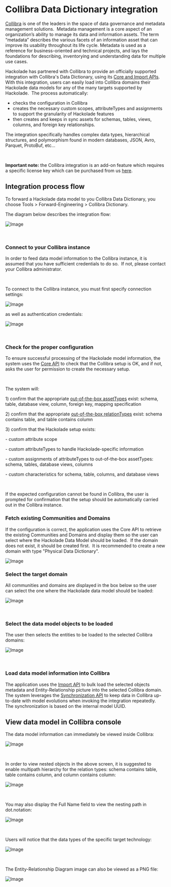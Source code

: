 # Collibra Data Dictionary integration

[Collibra](<https://www.collibra.com/> "target=\"\_blank\"") is one of the leaders in the space of data governance and metadata management solutions.&nbsp; Metadata management is a core aspect of an organization’s ability to manage its data and information assets. The term “metadata” describes the various facets of an information asset that can improve its usability throughout its life cycle. Metadata is used as a reference for business-oriented and technical projects, and lays the foundations for describing, inventorying and understanding data for multiple use cases.

Hackolade has partnered with Collibra to provide an officially supported integration with Collibra's Data Dictionary, using its [Core and Import APIs](<https://developer.collibra.com/rest/#apis> "target=\"\_blank\"").&nbsp; With this integration, users can easily load into Collibra domains their Hackolade data models for any of the many targets supported by Hackolade.&nbsp; The process automatically:

* checks the configuration in Collibra
* creates the necessary custom scopes, attributeTypes and assignments to support the granularity of Hackolade features
* then creates and keeps in sync assets for schemas, tables, views, columns, and foreign key relationships.

The integration specifically handles complex data types, hierarchical structures, and polymorphism found in modern databases, JSON, Avro, Parquet, ProtoBuf, etc...

&nbsp;

**Important note:** the Collibra integration is an add-on feature which requires a specific license key which can be purchased from us [here](<mailto:support@hackolade.com?subject=Collibra%20integration%20license>).

## Integration process flow

To forward a Hackolade data model to you Collibra Data Dictionary, you choose Tools \> Forward-Engineering \> Collibra Dictionary. &nbsp;

The diagram below describes the integration flow:

![Image](<lib/Collibra%20integration%20flow.png>)

&nbsp;

### Connect to your Collibra instance

In order to feed data model information to the Collibra instance, it is assumed that you have sufficient credentials to do so.&nbsp; If not, please contact your Collibra administrator.

&nbsp;

To connect to the Collibra instance, you must first specify connection settings:

![Image](<lib/Collibra%20connection%20settings.png>)

as well as authentication credentials:

![Image](<lib/Collibra%20authentication.png>)

&nbsp;

### Check for the proper configuration

To ensure successful processing of the Hackolade model information, the system uses the [Core API](<https://developer.collibra.com/rest/rest-core-api/> "target=\"\_blank\"") to check that the Collibra setup is OK, and if not, asks the user for permission to create the necessary setup.

&nbsp;

The system will:

&#49;) confirm that the appropriate [out-of-the-box assetTypes](<https://productresources.collibra.com/docs/user/5.7/#Assets/AssetTypes/ref\_ootb-asset-types.htm> "target=\"\_blank\"") exist: schema, table, database view, column, foreign key, mapping specification

&#50;) confirm that the appropriate [out-of-the-box relationTypes](<https://productresources.collibra.com/docs/user/5.7/#Assets/Characteristics/Attributes/AttributeTypes/ref\_attribute-types.htm> "target=\"\_blank\"") exist: schema contains table, and table contains column

&#51;) confirm that the Hackolade setup exists:

\- custom attribute scope

\- custom attributeTypes to handle Hackolade-specific information

\- custom assignments of attributeTypes to out-of-the-box assetTypes: schema, tables, database views, columns

\- custom characteristics for schema, table, columns, and database views

&nbsp;

If the expected configuration cannot be found in Collibra, the user is prompted for confirmation that the setup should be automatically carried out in the Collibra instance.

### Fetch existing Communities and Domains

If the configuration is correct, the application uses the Core API to retrieve the existing Communities and Domains and display them so the user can select where the Hackolade Data Model should be loaded.&nbsp; If the domain does not exist, it should be created first.&nbsp; It is recommended to create a new domain with type "Physical Data Dictionary".

![Image](<lib/Collibra%20create%20domain.png>)

### Select the target domain

All communities and domains are displayed in the box below so the user can select the one where the Hackolade data model should be loaded:

![Image](<lib/Collibra%20resource%20selection.png>)

&nbsp;

### Select the data model objects to be loaded

The user then selects the entities to be loaded to the selected Collibra domains:

![Image](<lib/Collibra%20object%20selection.png>)

&nbsp;

### Load data model information into Collibra

The application uses the [Import API](<https://developer.collibra.com/rest/rest-import-api/> "target=\"\_blank\"") to bulk load the selected objects metadata and Entity-Relationship picture into the selected Collibra domain.&nbsp; The system leverages the [Synchronization API](<https://collibra-developer-portal.s3-eu-west-1.amazonaws.com/docs/import/Default.htm#API/ImportAPIv2/co\_synchronization-api.htm> "target=\"\_blank\"") to keep data in Collibra up-to-date with model evolutions when invoking the integration repeatedly.&nbsp; The synchronization is based on the internal model UUID.

## View data model in Collibra console

The data model information can immediately be viewed inside Collibra:

![Image](<lib/Collibra%20view%20data%20model.png>)

&nbsp;

In order to view nested objects in the above screen, it is suggested to enable multipath hierarchy for the relation types: schema contains table, table contains column, and column contains column:

![Image](<lib/Collibra%20configure%20hierarchy.png>)

&nbsp;

You may also display the Full Name field to view the nesting path in dot.notation:

![Image](<lib/Collibra%20fields%20config.png>)

&nbsp;

Users will notice that the data types of the specific target technology:

![Image](<lib/Collibra%20data%20type%20view.png>)

&nbsp;

The Entity-Relationship Diagram image can also be viewed as a PNG file:

![Image](<lib/Collibra%20view%20ERD%20file.png>)

&nbsp;

&nbsp;

